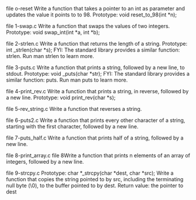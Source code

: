 file o-reset Write a function that takes a pointer to an int as parameter and updates the value it points to to 98.
Prototype: void reset_to_98(int *n);

file 1-swap.c Write a function that swaps the values of two integers.
Prototype: void swap_int(int *a, int *b); 

file 2-strlen.c Write a function that returns the length of a string.
Prototype: int _strlen(char *s);
FYI: The standard library provides a similar function: strlen. Run man strlen to learn more.

file 3-puts.c  Write a function that prints a string, followed by a new line, to stdout.
Prototype: void _puts(char *str);
FYI: The standard library provides a similar function: puts. Run man puts to learn more.

file 4-print_rev.c Write a function that prints a string, in reverse, followed by a new line.
Prototype: void print_rev(char *s);

file 5-rev_string.c Write a function that reverses a string.

file 6-puts2.c Write a function that prints every other character of a string, starting with the first character, followed by a new line.

file 7-puts_half.c Write a function that prints half of a string, followed by a new line.

file 8-print_array.c file 8Write a function that prints n elements of an array of integers, followed by a new line.

file 9-strcpy.c  Prototype: char *_strcpy(char *dest, char *src);
Write a function that copies the string pointed to by src, including the terminating null byte (\0), to the buffer pointed to by dest.
Return value: the pointer to dest



